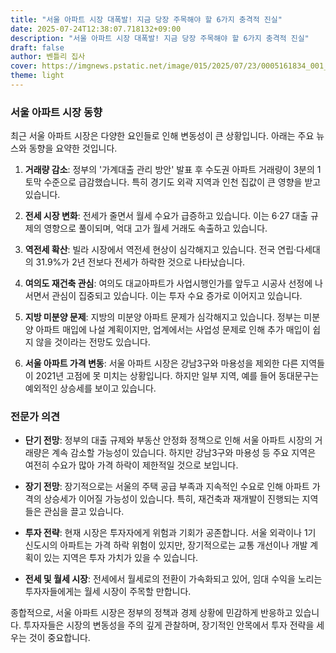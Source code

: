 ```yaml
---
title: "서울 아파트 시장 대폭발! 지금 당장 주목해야 할 6가지 충격적 진실"
date: 2025-07-24T12:38:07.718132+09:00
description: "서울 아파트 시장 대폭발! 지금 당장 주목해야 할 6가지 충격적 진실"
draft: false
author: 벤틀리 집사
cover: https://imgnews.pstatic.net/image/015/2025/07/23/0005161834_001_20250724015217532.jpg
theme: light
---
```


### 서울 아파트 시장 동향

최근 서울 아파트 시장은 다양한 요인들로 인해 변동성이 큰 상황입니다. 아래는 주요 뉴스와 동향을 요약한 것입니다.

1. **거래량 감소**: 정부의 '가계대출 관리 방안' 발표 후 수도권 아파트 거래량이 3분의 1 토막 수준으로 급감했습니다. 특히 경기도 외곽 지역과 인천 집값이 큰 영향을 받고 있습니다.

2. **전세 시장 변화**: 전세가 줄면서 월세 수요가 급증하고 있습니다. 이는 6·27 대출 규제의 영향으로 풀이되며, 억대 고가 월세 거래도 속출하고 있습니다.

3. **역전세 확산**: 빌라 시장에서 역전세 현상이 심각해지고 있습니다. 전국 연립·다세대의 31.9%가 2년 전보다 전세가 하락한 것으로 나타났습니다.

4. **여의도 재건축 관심**: 여의도 대교아파트가 사업시행인가를 앞두고 시공사 선정에 나서면서 관심이 집중되고 있습니다. 이는 투자 수요 증가로 이어지고 있습니다.

5. **지방 미분양 문제**: 지방의 미분양 아파트 문제가 심각해지고 있습니다. 정부는 미분양 아파트 매입에 나설 계획이지만, 업계에서는 사업성 문제로 인해 추가 매입이 쉽지 않을 것이라는 전망도 있습니다.

6. **서울 아파트 가격 변동**: 서울 아파트 시장은 강남3구와 마용성을 제외한 다른 지역들이 2021년 고점에 못 미치는 상황입니다. 하지만 일부 지역, 예를 들어 동대문구는 예외적인 상승세를 보이고 있습니다.

### 전문가 의견

- **단기 전망**: 정부의 대출 규제와 부동산 안정화 정책으로 인해 서울 아파트 시장의 거래량은 계속 감소할 가능성이 있습니다. 하지만 강남3구와 마용성 등 주요 지역은 여전히 수요가 많아 가격 하락이 제한적일 것으로 보입니다.

- **장기 전망**: 장기적으로는 서울의 주택 공급 부족과 지속적인 수요로 인해 아파트 가격의 상승세가 이어질 가능성이 있습니다. 특히, 재건축과 재개발이 진행되는 지역들은 관심을 끌고 있습니다.

- **투자 전략**: 현재 시장은 투자자에게 위험과 기회가 공존합니다. 서울 외곽이나 1기 신도시의 아파트는 가격 하락 위험이 있지만, 장기적으로는 교통 개선이나 개발 계획이 있는 지역은 투자 가치가 있을 수 있습니다.

- **전세 및 월세 시장**: 전세에서 월세로의 전환이 가속화되고 있어, 임대 수익을 노리는 투자자들에게는 월세 시장이 주목할 만합니다.

종합적으로, 서울 아파트 시장은 정부의 정책과 경제 상황에 민감하게 반응하고 있습니다. 투자자들은 시장의 변동성을 주의 깊게 관찰하며, 장기적인 안목에서 투자 전략을 세우는 것이 중요합니다.